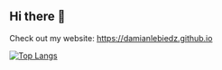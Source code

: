 ## Hi there 👋

Check out my website:
https://damianlebiedz.github.io

[![Top Langs](https://github-readme-stats.vercel.app/api/top-langs/?username=damianlebiedz&hide_progress=true&size_weight=0.5&count_weight=0.5&hide=HTML,CSS,CMake,SCSS,Ruby,Shell)](https://github.com/anuraghazra/github-readme-stats)
<!--
**damianlebiedz/damianlebiedz** is a ✨ _special_ ✨ repository because its `README.md` (this file) appears on your GitHub profile.

Here are some ideas to get you started:

- 🔭 I’m currently working on ...
- 🌱 I’m currently learning ...
- 👯 I’m looking to collaborate on ...
- 🤔 I’m looking for help with ...
- 💬 Ask me about ...
- 📫 How to reach me: ...
- 😄 Pronouns: ...
- ⚡ Fun fact: ...
-->
